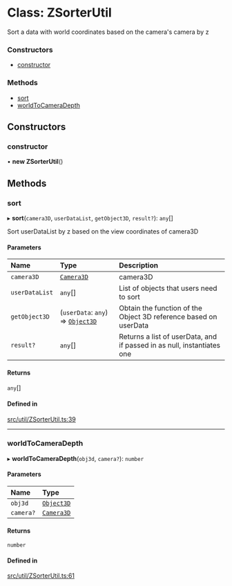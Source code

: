 # Class: ZSorterUtil

Sort a data with world coordinates based on the camera's camera by z

### Constructors

- [constructor](ZSorterUtil.md#constructor)

### Methods

- [sort](ZSorterUtil.md#sort)
- [worldToCameraDepth](ZSorterUtil.md#worldtocameradepth)

## Constructors

### constructor

• **new ZSorterUtil**()

## Methods

### sort

▸ **sort**(`camera3D`, `userDataList`, `getObject3D`, `result?`): `any`[]

Sort userDataList by z based on the view coordinates of camera3D

#### Parameters

| Name | Type | Description |
| :------ | :------ | :------ |
| `camera3D` | [`Camera3D`](Camera3D.md) | camera3D |
| `userDataList` | `any`[] | List of objects that users need to sort |
| `getObject3D` | (`userData`: `any`) => [`Object3D`](Object3D.md) | Obtain the function of the Object 3D reference based on userData |
| `result?` | `any`[] | Returns a list of userData, and if passed in as null, instantiates one |

#### Returns

`any`[]

#### Defined in

[src/util/ZSorterUtil.ts:39](https://github.com/Orillusion/orillusion/blob/main/src/util/ZSorterUtil.ts#L39)

___

### worldToCameraDepth

▸ **worldToCameraDepth**(`obj3d`, `camera?`): `number`

#### Parameters

| Name | Type |
| :------ | :------ |
| `obj3d` | [`Object3D`](Object3D.md) |
| `camera?` | [`Camera3D`](Camera3D.md) |

#### Returns

`number`

#### Defined in

[src/util/ZSorterUtil.ts:61](https://github.com/Orillusion/orillusion/blob/main/src/util/ZSorterUtil.ts#L61)
